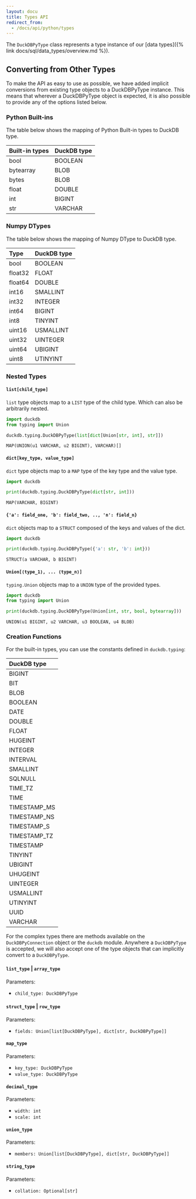 ```yaml
---
layout: docu
title: Types API
redirect_from:
  - /docs/api/python/types
---
```


The `DuckDBPyType` class represents a type instance of our [data types]({% link docs/sql/data_types/overview.md %}).

## Converting from Other Types

To make the API as easy to use as possible, we have added implicit conversions from existing type objects to a DuckDBPyType instance.
This means that wherever a DuckDBPyType object is expected, it is also possible to provide any of the options listed below.

### Python Built-ins

The table below shows the mapping of Python Built-in types to DuckDB type.

<div class="monospace_table"></div>

| Built-in types | DuckDB type |
|:---------------|:------------|
| bool           | BOOLEAN     |
| bytearray      | BLOB        |
| bytes          | BLOB        |
| float          | DOUBLE      |
| int            | BIGINT      |
| str            | VARCHAR     |

### Numpy DTypes

The table below shows the mapping of Numpy DType to DuckDB type.

<div class="monospace_table"></div>

| Type        | DuckDB type |
|:------------|:------------|
| bool        | BOOLEAN     |
| float32     | FLOAT       |
| float64     | DOUBLE      |
| int16       | SMALLINT    |
| int32       | INTEGER     |
| int64       | BIGINT      |
| int8        | TINYINT     |
| uint16      | USMALLINT   |
| uint32      | UINTEGER    |
| uint64      | UBIGINT     |
| uint8       | UTINYINT    |

### Nested Types

#### `list[child_type]`

`list` type objects map to a `LIST` type of the child type.
Which can also be arbitrarily nested.

```python
import duckdb
from typing import Union

duckdb.typing.DuckDBPyType(list[dict[Union[str, int], str]])
```

```text
MAP(UNION(u1 VARCHAR, u2 BIGINT), VARCHAR)[]
```

#### `dict[key_type, value_type]`

`dict` type objects map to a `MAP` type of the key type and the value type.

```python
import duckdb

print(duckdb.typing.DuckDBPyType(dict[str, int]))
```

```text
MAP(VARCHAR, BIGINT)
```

#### `{'a': field_one, 'b': field_two, .., 'n': field_n}`

`dict` objects map to a `STRUCT` composed of the keys and values of the dict.

```python
import duckdb

print(duckdb.typing.DuckDBPyType({'a': str, 'b': int}))
```

```text
STRUCT(a VARCHAR, b BIGINT)
```

#### `Union[⟨type_1⟩, ... ⟨type_n⟩]`

`typing.Union` objects map to a `UNION` type of the provided types.

```python
import duckdb
from typing import Union

print(duckdb.typing.DuckDBPyType(Union[int, str, bool, bytearray]))
```

```text
UNION(u1 BIGINT, u2 VARCHAR, u3 BOOLEAN, u4 BLOB)
```

### Creation Functions

For the built-in types, you can use the constants defined in `duckdb.typing`:

<div class="monospace_table"></div>

| DuckDB type    |
|:---------------|
| BIGINT         |
| BIT            |
| BLOB           |
| BOOLEAN        |
| DATE           |
| DOUBLE         |
| FLOAT          |
| HUGEINT        |
| INTEGER        |
| INTERVAL       |
| SMALLINT       |
| SQLNULL        |
| TIME_TZ        |
| TIME           |
| TIMESTAMP_MS   |
| TIMESTAMP_NS   |
| TIMESTAMP_S    |
| TIMESTAMP_TZ   |
| TIMESTAMP      |
| TINYINT        |
| UBIGINT        |
| UHUGEINT       |
| UINTEGER       |
| USMALLINT      |
| UTINYINT       |
| UUID           |
| VARCHAR        |

For the complex types there are methods available on the `DuckDBPyConnection` object or the `duckdb` module.
Anywhere a `DuckDBPyType` is accepted, we will also accept one of the type objects that can implicitly convert to a `DuckDBPyType`.

#### `list_type` | `array_type`

Parameters:

* `child_type: DuckDBPyType`

#### `struct_type` | `row_type`

Parameters:

* `fields: Union[list[DuckDBPyType], dict[str, DuckDBPyType]]`

#### `map_type`

Parameters:

* `key_type: DuckDBPyType`
* `value_type: DuckDBPyType`

#### `decimal_type`

Parameters:

* `width: int`
* `scale: int`

#### `union_type`

Parameters:

* `members: Union[list[DuckDBPyType], dict[str, DuckDBPyType]]`

#### `string_type`

Parameters:

* `collation: Optional[str]`

